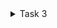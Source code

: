 

 
<details>  
<summary> Task 3 </summary>

## 15 Unique RISC-v Instructions and their 32- Bit encodings

## RISC-V Instructions and their Ecodings

**addi sp, sp, -16**  
- Type: I-Type  
- Binary Encoding: 11111111100000010000000100010011

**sd ra, 8(sp)**  
- Type: S-Type  
- Binary Encoding: 00000010000100010011010000100011

**li a5, 100**  
- Type:I-Type  
- Binary Encoding: 00000001100100000000010100010011 

**addiw a5, a5, -1**  
- Type: I-Type  
- Binary Encoding: 11111111111101010000010100011011  

**bnez a5, 10190**  
- Type: B-Type  
- Binary Encoding: 11111110101000000001011001100011  

**lui a2, 0x1**  
- Type: U-Type  
- Binary Encoding: 00000000000100011000000110111

**addi a2, a2, 954**  
- Type: I-Type  
- Binary Encoding: 11101110111000011000000110010011 

**li a1, 100**  
- Type: I-Type  
- Binary Encoding: 00000001100100000000000010010011  

**lui a0, 0x21**  
- Type: U-Type  
- Binary Encoding: 00000010000100010000000110111  

**addi a0, a0, 400**  
- Type: I-Type  
- Binary Encoding: 00000011001000010000000100010011 

 **jal ra, 10418**  
- Type: J-Type  
- Binary Encoding: 00100001100100000000001101111 

**li a0, 0**  
- Type: I-Type  
- Binary Encoding: 00000000000000000000000100010011  

**ld ra, 8(sp)**  
- Type: I-Type  
- Binary Encoding: 00000010000000010011000010000011  

**addi sp, sp, 16**  
- Type: I-Type  
- Binary Encoding: 00000000100000010000000100010011  

**ret**   
- Type: I-Type  
- Binary Encoding: 00000000000000001000000001100111  


<details>
<summary> Task 4 </summary>
